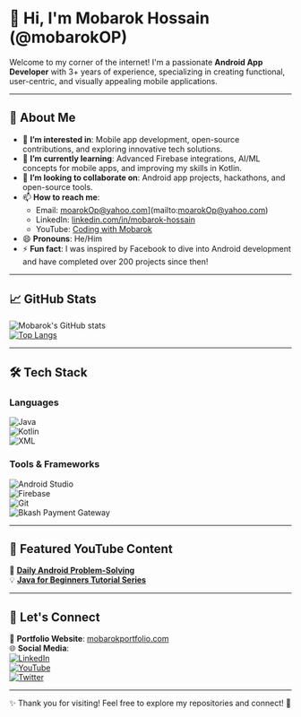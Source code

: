 # 👋 Hi, I'm Mobarok Hossain (@mobarokOP)  

Welcome to my corner of the internet! I'm a passionate **Android App Developer** with 3+ years of experience, specializing in creating functional, user-centric, and visually appealing mobile applications.  

---

## 🌟 About Me  
- 👀 **I’m interested in**: Mobile app development, open-source contributions, and exploring innovative tech solutions.  
- 🌱 **I’m currently learning**: Advanced Firebase integrations, AI/ML concepts for mobile apps, and improving my skills in Kotlin.  
- 💞️ **I’m looking to collaborate on**: Android app projects, hackathons, and open-source tools.  
- 📫 **How to reach me**:  
  - Email: moarokOp@yahoo.com](mailto:moarokOp@yahoo.com)  
  - LinkedIn: [linkedin.com/in/mobarok-hossain](https://linkedin.com/in/mobarok-hossain)  
  - YouTube: [Coding with Mobarok](https://www.youtube.com/@CodingWithMobarok)  
- 😄 **Pronouns**: He/Him  
- ⚡ **Fun fact**: I was inspired by Facebook to dive into Android development and have completed over 200 projects since then!  

---

## 📈 GitHub Stats  

![Mobarok's GitHub stats](https://github-readme-stats.vercel.app/api?username=mobarokOP&show_icons=true&theme=radical)  
[![Top Langs](https://github-readme-stats.vercel.app/api/top-langs/?username=mobarokOP&layout=compact&theme=radical)](https://github.com/mobarokOP)  

---

## 🛠️ Tech Stack  

### Languages  
![Java](https://img.shields.io/badge/Java-ED8B00?style=for-the-badge&logo=java&logoColor=white)  
![Kotlin](https://img.shields.io/badge/Kotlin-0095D5?style=for-the-badge&logo=kotlin&logoColor=white)  
![XML](https://img.shields.io/badge/XML-008FC7?style=for-the-badge&logo=xml&logoColor=white)  

### Tools & Frameworks  
![Android Studio](https://img.shields.io/badge/Android_Studio-3DDC84?style=for-the-badge&logo=android-studio&logoColor=white)  
![Firebase](https://img.shields.io/badge/Firebase-FFCA28?style=for-the-badge&logo=firebase&logoColor=white)  
![Git](https://img.shields.io/badge/Git-F05032?style=for-the-badge&logo=git&logoColor=white)  
![Bkash Payment Gateway](https://img.shields.io/badge/Bkash_Payment-F05134?style=for-the-badge)  

---

## 🎥 Featured YouTube Content  

🎥 **[Daily Android Problem-Solving](https://www.youtube.com/@CodingWithMobarok)**  
💡 **[Java for Beginners Tutorial Series](https://www.youtube.com/@CodingWithMobarok)**  

---

## 💬 Let's Connect  

💼 **Portfolio Website**: [mobarokportfolio.com](https://mobarokportfolio.com)  
🌐 **Social Media**:  
[![LinkedIn](https://img.shields.io/badge/LinkedIn-0A66C2?style=for-the-badge&logo=linkedin&logoColor=white)](https://www.linkedin.com/in/mobarok-hossain)  
[![YouTube](https://img.shields.io/badge/YouTube-FF0000?style=for-the-badge&logo=youtube&logoColor=white)](https://www.youtube.com/@CodingWithMobarok)  
[![Twitter](https://img.shields.io/badge/Twitter-1DA1F2?style=for-the-badge&logo=twitter&logoColor=white)](https://twitter.com/mobarokOP)  

---

✨ Thank you for visiting! Feel free to explore my repositories and connect! 🚀
